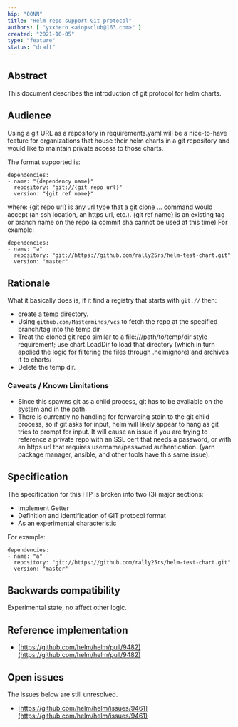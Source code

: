 ```yaml
---
hip: "00NN"
title: "Helm repo support Git protocol"
authors: [ "yxxhero <aiopsclub@163.com>" ]
created: "2021-10-05"
type: "feature"
status: "draft"
---
```


## Abstract

This document describes the introduction of git protocol for helm charts.

## Audience

Using a git URL as a repository in requirements.yaml will be a nice-to-have feature for organizations that house their helm charts in a git repository and would like to maintain private access to those charts.

The format supported is:

```
dependencies:
- name: "{dependency name}"
  repository: "git://{git repo url}"
  version: "{git ref name}"
```
where:
{git repo url} is any url type that a git clone ... command would accept (an ssh location, an https url, etc.).
{git ref name} is an existing tag or branch name on the repo (a commit sha cannot be used at this time)
For example:

```
dependencies:
- name: "a"
  repository: "git://https://github.com/rally25rs/helm-test-chart.git"
  version: "master"
```

## Rationale 

What it basically does is, if it find a registry that starts with `git://` then:
* create a temp directory.
* Using `github.com/Masterminds/vcs` to fetch the repo at the specified branch/tag into the temp dir
* Treat the cloned git repo similar to a file:///path/to/temp/dir style requirement; use chart.LoadDir to load that directory (which in turn applied the logic for filtering the files through .helmignore) and archives it to charts/
* Delete the temp dir.

### Caveats / Known Limitations
* Since this spawns git as a child process, git has to be available on the system and in the path.
* There is currently no handling for forwarding stdin to the git child process, so if git asks for input, helm will likely appear to hang as git tries to prompt for input. It will cause an issue if you are trying to reference a private repo with an SSL cert that needs a password, or with an https url that requires username/password authentication. (yarn package manager, ansible, and other tools have this same issue). 

## Specification
The specification for this HIP is broken into two (3) major sections: 

* Implement Getter 
* Definition and identification of GIT protocol format 
* As an experimental characteristic 

For example: 

```
dependencies:
- name: "a"
  repository: "git://https://github.com/rally25rs/helm-test-chart.git"
  version: "master"
```

## Backwards compatibility  
Experimental state, no affect other logic.  


## Reference implementation 
* [https://github.com/helm/helm/pull/9482](https://github.com/helm/helm/pull/9482) 


## Open issues 
The issues below are still unresolved. 
* [https://github.com/helm/helm/issues/9461](https://github.com/helm/helm/issues/9461) 





